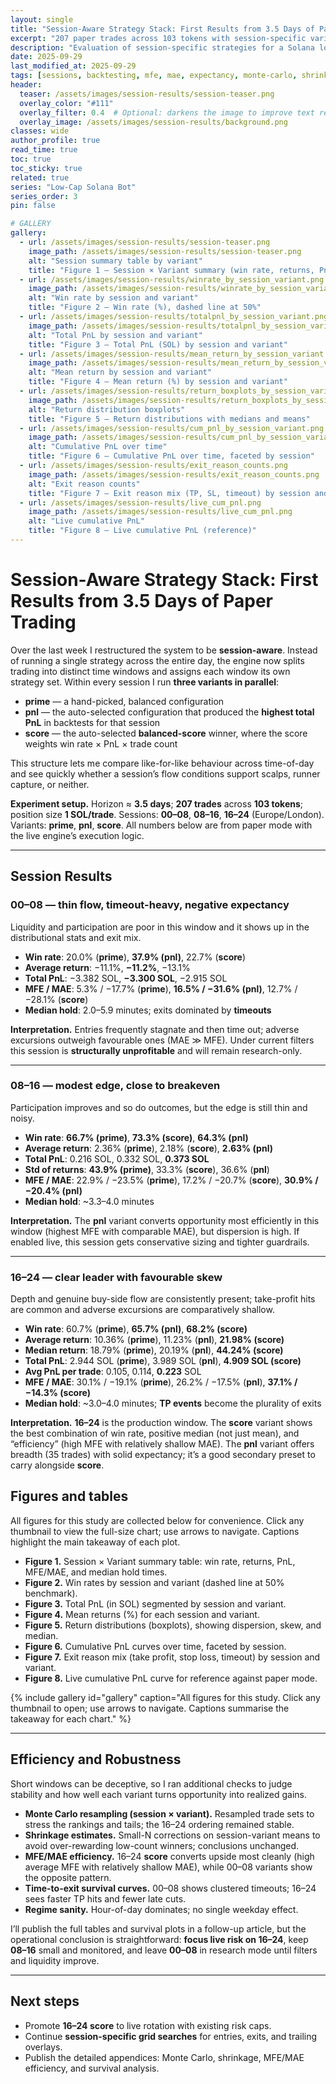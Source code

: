 ```yaml
---
layout: single
title: "Session-Aware Strategy Stack: First Results from 3.5 Days of Paper Trading"
excerpt: "207 paper trades across 103 tokens with session-specific variants (prime, pnl, score). 16–24 emerges as the production window; 00–08 remains research-only."
description: "Evaluation of session-specific strategies for a Solana low-cap trading system, including win rate, PnL, MFE/MAE efficiency, and robustness checks."
date: 2025-09-29
last_modified_at: 2025-09-29
tags: [sessions, backtesting, mfe, mae, expectancy, monte-carlo, shrinkage, survival, microstructure]
header:
  teaser: /assets/images/session-results/session-teaser.png
  overlay_color: "#111"
  overlay_filter: 0.4  # Optional: darkens the image to improve text readability
  overlay_image: /assets/images/session-results/background.png
classes: wide
author_profile: true
read_time: true
toc: true
toc_sticky: true
related: true
series: "Low-Cap Solana Bot"
series_order: 3
pin: false

# GALLERY
gallery:
  - url: /assets/images/session-results/session-teaser.png
    image_path: /assets/images/session-results/session-teaser.png
    alt: "Session summary table by variant"
    title: "Figure 1 — Session × Variant summary (win rate, returns, PnL, MFE/MAE, median hold)"
  - url: /assets/images/session-results/winrate_by_session_variant.png
    image_path: /assets/images/session-results/winrate_by_session_variant.png
    alt: "Win rate by session and variant"
    title: "Figure 2 — Win rate (%), dashed line at 50%"
  - url: /assets/images/session-results/totalpnl_by_session_variant.png
    image_path: /assets/images/session-results/totalpnl_by_session_variant.png
    alt: "Total PnL by session and variant"
    title: "Figure 3 — Total PnL (SOL) by session and variant"
  - url: /assets/images/session-results/mean_return_by_session_variant.png
    image_path: /assets/images/session-results/mean_return_by_session_variant.png
    alt: "Mean return by session and variant"
    title: "Figure 4 — Mean return (%) by session and variant"
  - url: /assets/images/session-results/return_boxplots_by_session_variant.png
    image_path: /assets/images/session-results/return_boxplots_by_session_variant.png
    alt: "Return distribution boxplots"
    title: "Figure 5 — Return distributions with medians and means"
  - url: /assets/images/session-results/cum_pnl_by_session_variant.png
    image_path: /assets/images/session-results/cum_pnl_by_session_variant.png
    alt: "Cumulative PnL over time"
    title: "Figure 6 — Cumulative PnL over time, faceted by session"
  - url: /assets/images/session-results/exit_reason_counts.png
    image_path: /assets/images/session-results/exit_reason_counts.png
    alt: "Exit reason counts"
    title: "Figure 7 — Exit reason mix (TP, SL, timeout) by session and variant"
  - url: /assets/images/session-results/live_cum_pnl.png
    image_path: /assets/images/session-results/live_cum_pnl.png
    alt: "Live cumulative PnL"
    title: "Figure 8 — Live cumulative PnL (reference)"
---
```




# Session-Aware Strategy Stack: First Results from 3.5 Days of Paper Trading

Over the last week I restructured the system to be **session-aware**. Instead of running a single strategy across the entire day, the engine now splits trading into distinct time windows and assigns each window its own strategy set. Within every session I run **three variants in parallel**:

* **prime** — a hand-picked, balanced configuration
* **pnl** — the auto-selected configuration that produced the **highest total PnL** in backtests for that session
* **score** — the auto-selected **balanced-score** winner, where the score weights win rate × PnL × trade count

This structure lets me compare like-for-like behaviour across time-of-day and see quickly whether a session’s flow conditions support scalps, runner capture, or neither.

**Experiment setup.** Horizon ≈ **3.5 days**; **207 trades** across **103 tokens**; position size **1 SOL/trade**. Sessions: **00–08**, **08–16**, **16–24** (Europe/London). Variants: **prime**, **pnl**, **score**. All numbers below are from paper mode with the live engine’s execution logic.

---

## Session Results

### 00–08 — thin flow, timeout-heavy, negative expectancy

Liquidity and participation are poor in this window and it shows up in the distributional stats and exit mix.

* **Win rate**: 20.0% (**prime**), **37.9% (pnl)**, 22.7% (**score**)
* **Average return**: −11.1%, **−11.2%**, −13.1%
* **Total PnL**: −3.382 SOL, **−3.300 SOL**, −2.915 SOL
* **MFE / MAE**: 5.3% / −17.7% (**prime**), **16.5% / −31.6% (pnl)**, 12.7% / −28.1% (**score**)
* **Median hold**: 2.0–5.9 minutes; exits dominated by **timeouts**

**Interpretation.** Entries frequently stagnate and then time out; adverse excursions outweigh favourable ones (MAE ≫ MFE). Under current filters this session is **structurally unprofitable** and will remain research-only.



---

### 08–16 — modest edge, close to breakeven

Participation improves and so do outcomes, but the edge is still thin and noisy.

* **Win rate**: **66.7% (prime)**, **73.3% (score)**, **64.3% (pnl)**
* **Average return**: 2.36% (**prime**), 2.18% (**score**), **2.63% (pnl)**
* **Total PnL**: 0.216 SOL, 0.332 SOL, **0.373 SOL**
* **Std of returns**: **43.9% (prime)**, 33.3% (**score**), 36.6% (**pnl**)
* **MFE / MAE**: 22.9% / −23.5% (**prime**), 17.2% / −20.7% (**score**), **30.9% / −20.4% (pnl)**
* **Median hold**: ~3.3–4.0 minutes

**Interpretation.** The **pnl** variant converts opportunity most efficiently in this window (highest MFE with comparable MAE), but dispersion is high. If enabled live, this session gets conservative sizing and tighter guardrails.


---

### 16–24 — clear leader with favourable skew

Depth and genuine buy-side flow are consistently present; take-profit hits are common and adverse excursions are comparatively shallow.

* **Win rate**: 60.7% (**prime**), **65.7% (pnl)**, **68.2% (score)**
* **Average return**: 10.36% (**prime**), 11.23% (**pnl**), **21.98% (score)**
* **Median return**: 18.79% (**prime**), 20.19% (**pnl**), **44.24% (score)**
* **Total PnL**: 2.944 SOL (**prime**), 3.989 SOL (**pnl**), **4.909 SOL (score)**
* **Avg PnL per trade**: 0.105, 0.114, **0.223** SOL
* **MFE / MAE**: 30.1% / −19.1% (**prime**), 26.2% / −17.5% (**pnl**), **37.1% / −14.3% (score)**
* **Median hold**: ~3.0–4.0 minutes; **TP events** become the plurality of exits

**Interpretation.** **16–24** is the production window. The **score** variant shows the best combination of win rate, positive median (not just mean), and “efficiency” (high MFE with relatively shallow MAE). The **pnl** variant offers breadth (35 trades) with solid expectancy; it’s a good secondary preset to carry alongside **score**.

## Figures and tables

All figures for this study are collected below for convenience. Click any thumbnail to view the full-size chart; use arrows to navigate. Captions highlight the main takeaway of each plot.

* **Figure 1.** Session × Variant summary table: win rate, returns, PnL, MFE/MAE, and median hold times.
* **Figure 2.** Win rates by session and variant (dashed line at 50% benchmark).
* **Figure 3.** Total PnL (in SOL) segmented by session and variant.
* **Figure 4.** Mean returns (%) for each session and variant.
* **Figure 5.** Return distributions (boxplots), showing dispersion, skew, and median.
* **Figure 6.** Cumulative PnL curves over time, faceted by session.
* **Figure 7.** Exit reason mix (take profit, stop loss, timeout) by session and variant.
* **Figure 8.** Live cumulative PnL curve for reference against paper mode.


{% include gallery id="gallery" caption="All figures for this study. Click any thumbnail to open; use arrows to navigate. Captions summarise the takeaway for each chart." %}


---

## Efficiency and Robustness

Short windows can be deceptive, so I ran additional checks to judge stability and how well each variant turns opportunity into realized gains.

* **Monte Carlo resampling (session × variant).** Resampled trade sets to stress the rankings and tails; the 16–24 ordering remained stable.
* **Shrinkage estimates.** Small-N corrections on session-variant means to avoid over-rewarding low-count winners; conclusions unchanged.
* **MFE/MAE efficiency.** 16–24 **score** converts upside most cleanly (high average MFE with relatively shallow MAE), while 00–08 variants show the opposite pattern.
* **Time-to-exit survival curves.** 00–08 shows clustered timeouts; 16–24 sees faster TP hits and fewer late cuts.
* **Regime sanity.** Hour-of-day dominates; no single weekday effect.

I’ll publish the full tables and survival plots in a follow-up article, but the operational conclusion is straightforward: **focus live risk on 16–24**, keep **08–16** small and monitored, and leave **00–08** in research mode until filters and liquidity improve.

---

## Next steps

* Promote **16–24 score** to live rotation with existing risk caps.
* Continue **session-specific grid searches** for entries, exits, and trailing overlays.
* Publish the detailed appendices: Monte Carlo, shrinkage, MFE/MAE efficiency, and survival analysis.